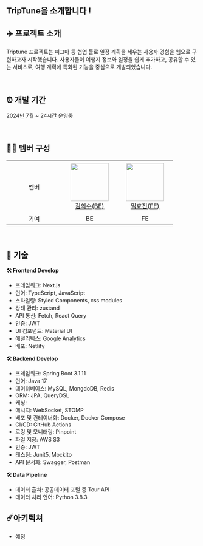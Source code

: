 ## TripTune을 소개합니다 ! 

## ✈️ 프로젝트 소개
Triptune 프로젝트는 피그마 등 협업 툴로 일정 계획을 세우는 사용자 경험을 웹으로 구현하고자 시작했습니다. 사용자들이 여행지 정보와 일정을 쉽게 추가하고, 공유할 수 있는 서비스로, 여행 계획에 특화된 기능을 중심으로 개발되었습니다.

<br>

## ⏰ 개발 기간
2024년 7월 ~ 24시간 운영중

<br>

## 👩‍💻 멤버 구성
<table>
<tr height="140px">
    <td align="center" width="130px">
        멤버
    </td>
    <td align="center" width="130px">
        <a href="https://github.com/ulsandonghun"><img height="100px" width="100px" src="https://avatars.githubusercontent.com/soyamilk0705"/></a>
        <br />
        <a href="https://github.com/soyamilk0705">김희수(BE)</a>
    </td>
    <td align="center" width="130px">
        <a href="https://github.com/hyo814"><img height="100px" width="100px" src="https://avatars.githubusercontent.com/hyo814"/></a>
        <br />
        <a href="https://github.com/hyo814">임효진(FE)</a>
    </td>
</tr>
<tr>
    <td align="center" width="130px">
        기여
    </td>
    <td align="center" width="130px">
        BE
    </td>
    <td align="center" width="130px">
        FE
    </td>
</tr>
</table>


<br>

## 📌 기술
**🛠 Frontend Develop** <br>
- 프레임워크: Next.js
- 언어: TypeScript, JavaScript
- 스타일링: Styled Components, css modules
- 상태 관리: zustand
- API 통신: Fetch, React Query
- 인증: JWT
- UI 컴포넌트: Material UI
- 애널리틱스: Google Analytics
- 배포: Netlify

 **🛠 Backend Develop** <br>
- 프레임워크: Spring Boot 3.1.11
- 언어: Java 17
- 데이터베이스: MySQL, MongdoDB, Redis 
- ORM: JPA, QueryDSL
- 캐싱:
- 메시지: WebSocket, STOMP
- 배포 및 컨테이너화: Docker, Docker Compose
- CI/CD: GitHub Actions
- 로깅 및 모니터링: Pinpoint
- 파일 저장: AWS S3
- 인증: JWT
- 테스팅: Junit5, Mockito
- API 문서화: Swagger, Postman

**🛠 Data Pipeline** <br>
- 데이터 출처: 공공데이터 포털 중 Tour API 
- 데이터 처리 언어: Python 3.8.3

## ☄️아키텍쳐
- 예정

